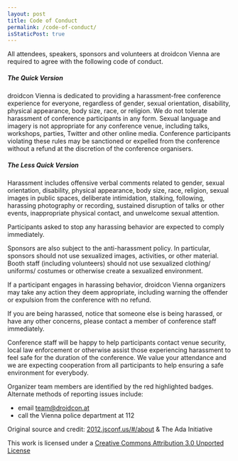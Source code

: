 ```yaml
---
layout: post
title: Code of Conduct
permalink: /code-of-conduct/
isStaticPost: true
---
```


All attendees, speakers, sponsors and volunteers at droidcon Vienna are required to agree with the following code of conduct.

##### The Quick Version

droidcon Vienna is dedicated to providing a harassment-free conference experience for everyone, regardless of gender, sexual orientation, disability, physical appearance, body size, race, or religion. We do not tolerate harassment of conference participants in any form. Sexual language and imagery is not appropriate for any conference venue, including talks, workshops, parties, Twitter and other online media. Conference participants violating these rules may be sanctioned or expelled from the conference without a refund at the discretion of the conference organisers.

##### The Less Quick Version

Harassment includes offensive verbal comments related to gender, sexual orientation, disability, physical appearance, body size, race, religion, sexual images in public spaces, deliberate intimidation, stalking, following, harassing photography or recording, sustained disruption of talks or other events, inappropriate physical contact, and unwelcome sexual attention.

Participants asked to stop any harassing behavior are expected to comply immediately.

Sponsors are also subject to the anti-harassment policy. In particular, sponsors should not use sexualized images, activities, or other material. Booth staff (including volunteers) should not use sexualized clothing/ uniforms/ costumes or otherwise create a sexualized environment.

If a participant engages in harassing behavior, droidcon Vienna organizers may take any action they deem appropriate, including warning the offender or expulsion from the conference with no refund.

If you are being harassed, notice that someone else is being harassed, or have any other concerns, please contact a member of conference staff immediately.

Conference staff will be happy to help participants contact venue security, local law enforcement or otherwise assist those experiencing harassment to feel safe for the duration of the conference. We value your attendance and we are expecting cooperation from all participants to help ensuring a safe environment for everybody.

Organizer team members are identified by the red highlighted badges.
Alternate methods of reporting issues include:

* email [team@droidcon.at](team@droidcon.at)
* call the Vienna police department at 112

Original source and credit: [2012.jsconf.us/#/about](http://2012.jsconf.us/#/about) & The Ada Initiative

This work is licensed under a [Creative Commons Attribution 3.0 Unported License](http://creativecommons.org/licenses/by/3.0/deed.en_US)

<img class="img-responsive feature-image" src="{{ site.baseurl }}/img/posts/cod.jpg" style="display:none">